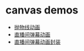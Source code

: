 # canvas demos

- [抛物线动画](https://github.com/huangtubiao/canvas/blob/master/parabola.html)
- [直播间弹幕动画](https://github.com/huangtubiao/canvas/blob/master/barrage.html)
- [直播间弹幕动画封装](https://github.com/huangtubiao/canvas/blob/master/danmu.js)
